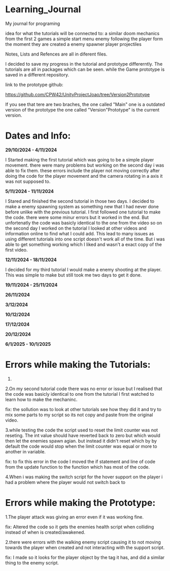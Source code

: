 # Learning_Journal
My journal for programing

idea for what the tutorials will be connected to:
a similar doom mechanics from the first 2 games
a simple start menu
enemy following the player form the moment they are created
a enemy spawner
player projectiles

Notes, Lists and Refences are all in diferent files.

I decided to save my progress in the tutorial and prototype differerntly. The tutorials are all in packages which can be seen. while the Game prototype is saved in a different repository.

link to the prototype github:

https://github.com/CPW42/UnityProjectJoao/tree/Version2Prototype

If you see that tere are two braches, the one called "Main" one is a outdated version of the prototype the one called "Version"Prototype" is the current version. 

# Dates and Info:

**29/10/2024 - 4/11/2024**

I Started making the first tutorial which was going to be a simple player movement. there were many problems but working on the second day i was able to fix them. these errors include the player not moving correctly after doing the code for the player movement and the camera rotating in a axis it was not supposed to.

**5/11/2024 - 11/11/2024**

I Stared and finished the second tutorial in those two days. I decided to make a enemy spawning system as something new that I had never done before unlike with the previous tutorial. I first followed one tutorial to make the code. there were some minur errors but it worked in the end. But unfortenatly the code was basicly identical to the one from the video so on the second day I worked on the tutorial I looked at other videos and information online to find what I could add. This lead to many issues as using different tutorials into one script doesn't work all of the time. But i was able to get something working which I liked and wasn't a exact copy of the first video.

**12/11/2024 - 18/11/2024**

I decided for my third tutorial I would make a enemy shooting at the player. This was simple to make but still took me two days to get it done.

**19/11/2024 - 25/11/2024**


**26/11/2024**


**3/12/2024**


**10/12/2024**


**17/12/2024**


**20/12/2024**


**6/1/2025 - 10/1/2025**


# Errors while making the Tutorials:

1.

2.On my second tutorial code there was no error or issue but I realised that the code was basicly identical to one from the tutorial I first watched to learn how to make the mechaninc.

fix: the sollution was to look at other tutorials see how they did it and try to mix some parts to my script so its not copy and paste from the original video.

 3.while testing the code the script used to reset the limit counter was not reseting. The int value should have reverted back to zero but which would then let the enemies spawn agian. but instead it didn't reset which by by default the code would stop when the limit counter was equal or more to another in variable.

 fix: to fix this error in the code I moved the if statement and line of code from the update function to the function which has most of the code.

 4.When i was making the switch script for the hover support on the player i had a problem where the player would not switch back to 

# Errors while making the Prototype:

1.The player attack was giving an error even if it was working fine.

fix: Altered the code so it gets the enemies health script when colliding instead of when is created/awakened.

2.there were errors with the walking enemy script causing it to not moving towards the player when created and not interacting with the support script.

fix: I made so it looks for the player object by the tag it has, and did a similar thing to the enemy script.







